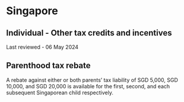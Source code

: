 # Singapore
## Individual - Other tax credits and incentives
Last reviewed - 06 May 2024
## Parenthood tax rebate
A rebate against either or both parents’ tax liability of SGD 5,000, SGD 10,000, and SGD 20,000 is available for the first, second, and each subsequent Singaporean child respectively.
